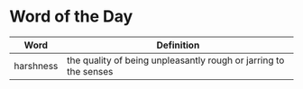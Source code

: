 # Word of the Day

|Word|Definition|
|---|---|
|harshness|the quality of being unpleasantly rough or jarring to the senses|